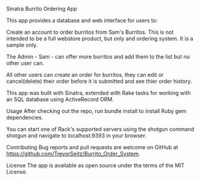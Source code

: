 Sinatra Burrito Ordering App

This app provides a database and web interface for users to:

Create an account to order burritos from Sam's Burritos.  This is not intended to be a full webstore product, but only and ordering system.  It is a sample only. 

The Admin - Sam - can offer more burritos and add them to the list but no other user can.

All other users can create an order for burritos, they can edit or cancel(delete) their order before it is submitted and see thier order history. 

This app was built with Sinatra, extended with Rake tasks for working with an SQL database using ActiveRecord ORM.

Usage
After checking out the repo, run bundle install to install Ruby gem dependencies.

You can start one of Rack's supported servers using the shotgun command shotgun and navigate to localhost:9393 in your browser.

Contributing
Bug reports and pull requests are welcome on GitHub at https://github.com/TrevorSeitz/Burrito_Order_System.

License
The app is available as open source under the terms of the MIT License.
